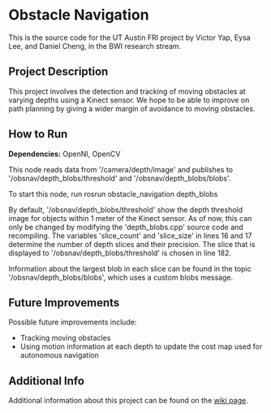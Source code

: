 Obstacle Navigation
===================
This is the source code for the UT Austin FRI project by Victor Yap, Eysa Lee, and Daniel Cheng, in the BWI research stream.

Project Description
-------------------
This project involves the detection and tracking of moving obstacles at varying depths using a Kinect sensor. We hope to be able to improve on path planning by giving a wider margin of avoidance to moving obstacles.

How to Run
----------
<b>Dependencies:</b> OpenNI, OpenCV

This node reads data from '/camera/depth/image' and publishes to '/obsnav/depth_blobs/threshold' and '/obsnav/depth_blobs/blobs'.

To start this node, run
    rosrun obstacle_navigation depth_blobs

By default, '/obsnav/depth_blobs/threshold' show the depth threshold image for objects within 1 meter of the Kinect sensor. As of now, this can only be changed by modifying the 'depth_blobs.cpp' source code and recompiling. The variables 'slice_count' and 'slice_size' in lines 16 and 17 determine the number of depth slices and their precision. The slice that is displayed to '/obsnav/depth_blobs/threshold' is chosen in line 182.

Information about the largest blob in each slice can be found in the topic '/obsnav/depth_blobs/blobs', which uses a custom blobs message.

Future Improvements
-------------------
Possible future improvements include:
* Tracking moving obstacles
* Using motion information at each depth to update the cost map used for autonomous navigation

Additional Info
---------------
Additional information about this project can be found on the <a href="http://farnsworth.csres.utexas.edu/bwi/index.php/CS378/Obstacle_Navigation">wiki page</a>.
